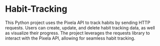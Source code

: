 # Habit-Tracking
This Python project uses the Pixela API to track habits by sending HTTP requests. Users can create, update, and delete habit tracking data, as well as visualize their progress. The project leverages the requests library to interact with the Pixela API, allowing for seamless habit tracking.

